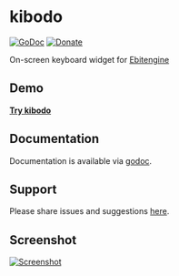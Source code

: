 # kibodo
[![GoDoc](https://codeberg.org/tslocum/godoc-static/raw/branch/master/badge.svg)](https://pkg.go.dev/codeberg.org/tslocum/etk/kibodo#section-documentation)
[![Donate](https://img.shields.io/liberapay/receives/rocket9labs.com.svg?logo=liberapay)](https://liberapay.com/rocket9labs.com)

On-screen keyboard widget for [Ebitengine](https://github.com/hajimehoshi/ebiten)

## Demo

[**Try kibodo**](https://kibodo.rocket9labs.com)

## Documentation

Documentation is available via [godoc](https://pkg.go.dev/codeberg.org/tslocum/etk/kibodo#section-documentation).

## Support

Please share issues and suggestions [here](https://codeberg.org/tslocum/etk/issues).

## Screenshot

[![Screenshot](https://codeberg.org/tslocum/etk/raw/branch/main/kibodo/screenshot.png)](https://codeberg.org/tslocum/etk/src/branch/main/etk/screenshot.png)
